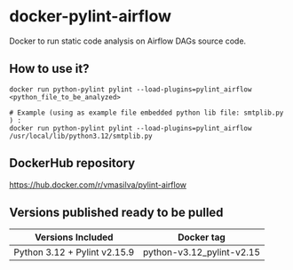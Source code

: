 # docker-pylint-airflow
Docker to run static code analysis on Airflow DAGs source code.

## How to use it?
```
docker run python-pylint pylint --load-plugins=pylint_airflow <python_file_to_be_analyzed>

# Example (using as example file embedded python lib file: smtplib.py ) : 
docker run python-pylint pylint --load-plugins=pylint_airflow /usr/local/lib/python3.12/smtplib.py
```

## DockerHub repository
https://hub.docker.com/r/vmasilva/pylint-airflow

## Versions published ready to be pulled

| Versions Included                   | Docker tag                         |
|                                   - |                                  - |
| Python 3.12 + Pylint v2.15.9        | python-v3.12_pylint-v2.15          |
